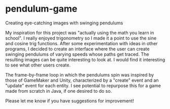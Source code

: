# pendulum-game
Creating eye-catching images with swinging pendulums

My inspiration for this project was "actually using the math you learn in school". I really enjoyed trigonometry so I made it a point to use the sine and cosine trig functions. After some experimentation with ideas in other programs, I decided to create an interface where the user can create swinging pendulums of varying speeds whose paths get traced. The resulting images can be quite interesting to look at. I would find it interesting to see what other users create.

The frame-by-frame loop in which the pendulums spin was inspired by those of GameMaker and Unity, characterized by a "create" event and an "update" event for each entity. I see potential to repurpose this for a game made from scratch in Java, if one desired to do so.

Please let me know if you have suggestions for improvement!
